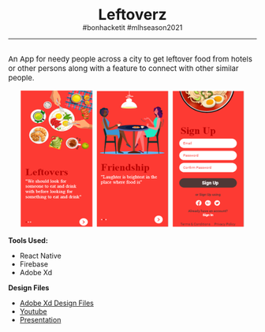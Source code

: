 <p align="center">
  <span style="font-size:30px"><b>Leftoverz</b></span>
  <br>
  #bonhacketit #mlhseason2021
  <hr>
  <br>
  <span style="font-size:15px">An App for needy people across a city to get leftover food from hotels or other persons along with a feature to connect with other similar people.</span>
  
</p>
<div>
<p align="center">
<img src="https://github.com/cchirag/Leftoverz/blob/master/Readme-Assets/L1.png?raw=true" alt="feed example" width="150">
<img src="https://github.com/cchirag/Leftoverz/blob/master/Readme-Assets/L2.png?raw=true" alt="feed example" width="150">
<img src="https://github.com/cchirag/Leftoverz/blob/master/Readme-Assets/R2.png?raw=true" alt="feed example" width="150">
</p>
</div>
<div>
<p align="left">
<b>Tools Used:</b>

- React Native
- Firebase
- Adobe Xd
</ul>
</p>
</div>
<div>
<p align="left">
<b>Design Files</b>

- [Adobe Xd Design Files](https://drive.google.com/drive/folders/1F6DlRkKTK4wDGYnO_lv2Nry1P2mociyh?usp=sharing) 
- [Youtube](https://drive.google.com/drive/folders/1F6DlRkKTK4wDGYnO_lv2Nry1P2mociyh?usp=sharing) 
- [Presentation](https://drive.google.com/drive/folders/1F6DlRkKTK4wDGYnO_lv2Nry1P2mociyh?usp=sharing) 

</p>
</div>

